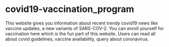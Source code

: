# covid19-vaccination_program
This website gives you information about recent trendy covid19 news like vaccine updates, a new variants of SARS-COV-2. You can enroll yourself for vaccination here which is the fun part of this website. Users can read all about covid guidelines, vaccine availability, query about coronavirus.
